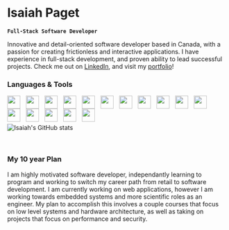 # Isaiah Paget
**`Full-Stack Software Developer`**  

Innovative and detail-oriented software developer based in Canada, with a passion for creating frictionless and interactive applications. I have experience in full-stack development, and proven ability to lead successful projects. Check me out on [LinkedIn](https://linkedin.com/in/isaiahpaget), and visit my [portfolio](https://isaiahpaget.ca)!


### Languages & Tools
<img align="left" alt="" width="30px" style="padding-right: 10px;" src="https://cdn.jsdelivr.net/gh/devicons/devicon/icons/react/react-original.svg"/>
<img align="left" alt="" width="30px" style="padding-right: 10px;" src="https://cdn.jsdelivr.net/gh/devicons/devicon/icons/javascript/javascript-original.svg"/>
<img align="left" alt="" width="30px" style="padding-right: 10px;" src="https://cdn.jsdelivr.net/gh/devicons/devicon/icons/typescript/typescript-original.svg"/>
<img align="left" alt="" width="30px" style="padding-right: 10px;" src="https://cdn.jsdelivr.net/gh/devicons/devicon/icons/tailwindcss/tailwindcss-plain.svg"/>
<img align="left" alt="" width="30px" style="padding-right: 10px;" src="https://cdn.jsdelivr.net/gh/devicons/devicon/icons/html5/html5-original.svg"/>
<img align="left" alt="" width="30px" style="padding-right: 10px;" src="https://cdn.jsdelivr.net/gh/devicons/devicon/icons/css3/css3-original.svg"/>
<img align="left" alt="" width="30px" style="padding-right: 10px;" src="https://cdn.jsdelivr.net/gh/devicons/devicon/icons/firebase/firebase-plain.svg"/>
<img align="left" alt="" width="30px" style="padding-right: 10px;" src="https://cdn.jsdelivr.net/gh/devicons/devicon/icons/express/express-original.svg"/>
<img align="left" alt="" width="30px" style="padding-right: 10px;" src="https://cdn.jsdelivr.net/gh/devicons/devicon/icons/nodejs/nodejs-original.svg"/>
<img align="left" alt="" width="30px" style="padding-right: 10px;" src="https://cdn.jsdelivr.net/gh/devicons/devicon/icons/python/python-original.svg"/>
<img align="left" alt="" width="30px" style="padding-right: 10px;" src="https://cdn.jsdelivr.net/gh/devicons/devicon/icons/flask/flask-original.svg"/>
<img align="left" alt="" width="30px" style="padding-right: 10px;" src="https://cdn.jsdelivr.net/gh/devicons/devicon/icons/csharp/csharp-original.svg"/>
<img align="left" alt="" width="30px" style="padding-right: 10px;" src="https://cdn.jsdelivr.net/gh/devicons/devicon/icons/unity/unity-original.svg"/>
<img align="left" alt="" width="30px" style="padding-right: 10px;" src="https://cdn.jsdelivr.net/gh/devicons/devicon/icons/git/git-original.svg"/>
<img align="left" alt="" width="30px" style="padding-right: 10px;" src="https://cdn.jsdelivr.net/gh/devicons/devicon/icons/bash/bash-original.svg"/>
<img align="left" alt="" width="30px" style="padding-right: 10px;" src="https://cdn.jsdelivr.net/gh/devicons/devicon/icons/vscode/vscode-original.svg"/>

<br/>
<br/>
<br/>


![Isaiah's GitHub stats](https://github-readme-stats.vercel.app/api?username=isaiahpaget&show_icons=true&theme=nightowl)

<br/>


### My 10 year Plan
I am highly motivated software developer, independantly learning to program and working to switch my career path from retail to software development. I am currently working on web applications, however I am working towards  embedded systems and more scientific roles as an engineer. My plan to accomplish this involves a couple courses that focus on low level systems and hardware architecture, as well as taking on projects that focus on performance and security.
